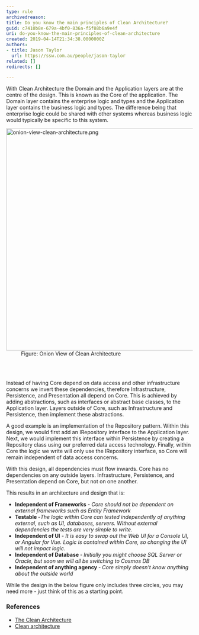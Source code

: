 ```yaml
---
type: rule
archivedreason: 
title: Do you know the main principles of Clean Architecture?
guid: c7410b8e-679a-4bf0-836a-f5f88b6a9e4f
uri: do-you-know-the-main-principles-of-clean-architecture
created: 2019-04-14T21:34:38.0000000Z
authors:
- title: Jason Taylor
  url: https://ssw.com.au/people/jason-taylor
related: []
redirects: []

---
```



<p>With Clean Architecture the Domain and the Application layers are at the centre of the design. This is known as the Core of the application. The Domain layer contains the enterprise logic and types and the Application layer contains the business logic and types. The difference being that enterprise logic could be shared with other systems whereas business logic would typically be specific to this system.<br></p><dl class="image"><dt><img src="/PublishingImages/onion-view-clean-architecture.png" alt="onion-view-clean-architecture.png" style="width&#58;600px;height&#58;600px;" /></dt><dd>Figure&#58; Onion View of Clean Architecture​<br></dd></dl>
<br><excerpt class='endintro'></excerpt><br>
<p>Instead of having Core depend on data access and other infrastructure concerns we invert these dependencies, therefore Infrastructure, Persistence, and Presentation all depend on Core. This is achieved by adding abstractions, such as interfaces or abstract base classes, to the Application layer. Layers outside of Core, such as Infrastructure and Persistence, then implement these abstractions.</p><p>A good example is an implementation of the Repository pattern. Within this design, we would first add an IRepository interface to the Application layer. Next, we would implement this interface within Persistence by creating a Repository class using our preferred data access technology. Finally, within Core the logic we write will only use the IRepository interface, so Core will remain independent of data access concerns.</p><p>With this design, all dependencies must flow inwards. Core has no dependencies on any outside layers. Infrastructure, Persistence, and Presentation depend on Core, but not on one another.<br></p><p>This results in an architecture and design that is&#58;<br></p><ul><li><strong>Independent of Frameworks</strong>&#160;-&#160;<em>Core should not be dependent on external frameworks such as Entity Framework</em></li><li><b>Testable </b>-<b></b><em>The logic within Core can tested independently of anything external, such as UI, databases, servers. Without external dependencies the tests are very simple to write.</em></li><li><strong>Independent of UI</strong>&#160;-&#160;<em>It is easy to swap out the Web UI for a Console UI, or Angular for Vue. Logic is contained within Core, so changing the UI will not impact logic.</em></li><li><b>Independent of Database&#160;</b>-<b>&#160;</b><em>Initially you might choose SQL Server or Oracle, but soon we will all be switching to Cosmos DB</em></li><li><b>Independent of anything agency </b>-<b>&#160;</b><em>Core simply doesn't know anything about the outside world</em></li></ul><p></p><p>While the design in the below figure only includes three circles, you may need more - just think of this as a starting point.<br></p><h3 class="ssw15-rteElement-H3">​References</h3><ul><li><a href="http&#58;//blog.cleancoder.com/uncle-bob/2012/08/13/the-clean-architecture.html">The Clean Architecture</a></li><li><a href="https&#58;//docs.microsoft.com/en-us/dotnet/standard/modern-web-apps-azure-architecture/common-web-application-architectures#clean-architecture">Clean architecture</a><br></li></ul>


